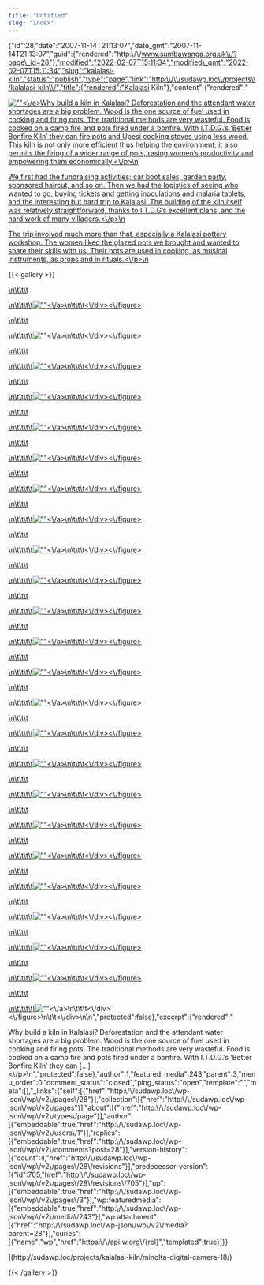 ```yaml
---
title: "Untitled"
slug: "index"
---
```


{"id":28,"date":"2007-11-14T21:13:07","date\_gmt":"2007-11-14T21:13:07","guid":{"rendered":"http:\\/\\/www.sumbawanga.org.uk\\/?page\_id=28"},"modified":"2022-02-07T15:11:34","modified\_gmt":"2022-02-07T15:11:34","slug":"kalalasi-kiln","status":"publish","type":"page","link":"http:\\/\\/sudawp.loc\\/projects\\/kalalasi-kiln\\/","title":{"rendered":"Kalalasi Kiln"},"content":{"rendered":"

[![\"\"](\"\/wp-content\/PICT2139-300x225.jpg\" "\"How")<\\/a>Why build a kiln in Kalalasi? Deforestation and the attendant water shortages are a big problem. Wood is the one source of fuel used in cooking and firing pots. The traditional methods are very wasteful. Food is cooked on a camp fire and pots fired under a bonfire. With I.T.D.G.’s ‘Better Bonfire Kiln’ they can fire pots and Upesi cooking stoves using less wood. This kiln is not only more efficient thus helping the environment; it also permits the firing of a wider range of pots, rasing women’s productivity and empowering them economically.<\\/p>\\n](\"\/wp-content\/PICT2139.jpg\")

[We first had the fundraising activities; car boot sales, garden party, sponsored haircut, and so on. Then we had the logistics of seeing who wanted to go, buying tickets and getting inoculations and malaria tablets, and the interesting but hard trip to Kalalasi. The building of the kiln itself was relatively straightforward, thanks to I.T.D.G’s excellent plans, and the hard work of many villagers.<\\/p>\\n](\"\/wp-content\/PICT2139.jpg\")

[The trip involved much more than that, especially a Kalalasi pottery workshop. The women liked the glazed pots we brought and wanted to share their skills with us. Their pots are used in cooking, as musical instruments, as props and in rituals.<\\/p>\\n](\"\/wp-content\/PICT2139.jpg\")

{{< gallery >}}


[\\n\\t\\t\\t](\"\/wp-content\/PICT2139.jpg\")

[\\n\\t\\t\\t\\t](\"\/wp-content\/PICT2139.jpg\")[![\"\"](\"http:\/\/sudawp.loc\/wp-content\/DSCF3179-150x150.jpg\")<\\/a>\\n\\t\\t\\t<\\/div><\\/figure>](http:\/\/sudawp.loc\/projects\/kalalasi-kiln\/looking-at-site-for-girls-boarding-school\/)

[\\n\\t\\t\\t](http:\/\/sudawp.loc\/projects\/kalalasi-kiln\/looking-at-site-for-girls-boarding-school\/)

[\\n\\t\\t\\t\\t](http:\/\/sudawp.loc\/projects\/kalalasi-kiln\/looking-at-site-for-girls-boarding-school\/)[![\"\"](\"http:\/\/sudawp.loc\/wp-content\/IMG_0333-150x150.jpg\")<\\/a>\\n\\t\\t\\t<\\/div><\\/figure>](http:\/\/sudawp.loc\/projects\/kalalasi-kiln\/img_0333\/)

[\\n\\t\\t\\t](http:\/\/sudawp.loc\/projects\/kalalasi-kiln\/img_0333\/)

[\\n\\t\\t\\t\\t](http:\/\/sudawp.loc\/projects\/kalalasi-kiln\/img_0333\/)[![\"\"](\"http:\/\/sudawp.loc\/wp-content\/IMG_0371-150x150.jpg\")<\\/a>\\n\\t\\t\\t<\\/div><\\/figure>](http:\/\/sudawp.loc\/projects\/kalalasi-kiln\/img_0371\/)

[\\n\\t\\t\\t](http:\/\/sudawp.loc\/projects\/kalalasi-kiln\/img_0371\/)

[\\n\\t\\t\\t\\t](http:\/\/sudawp.loc\/projects\/kalalasi-kiln\/img_0371\/)[![\"\"](\"http:\/\/sudawp.loc\/wp-content\/IMG_0372-150x150.jpg\")<\\/a>\\n\\t\\t\\t<\\/div><\\/figure>](http:\/\/sudawp.loc\/projects\/kalalasi-kiln\/img_0372\/)

[\\n\\t\\t\\t](http:\/\/sudawp.loc\/projects\/kalalasi-kiln\/img_0372\/)

[\\n\\t\\t\\t\\t](http:\/\/sudawp.loc\/projects\/kalalasi-kiln\/img_0372\/)[![\"\"](\"http:\/\/sudawp.loc\/wp-content\/IMG_0373-150x150.jpg\")<\\/a>\\n\\t\\t\\t<\\/div><\\/figure>](http:\/\/sudawp.loc\/projects\/kalalasi-kiln\/img_0373\/)

[\\n\\t\\t\\t](http:\/\/sudawp.loc\/projects\/kalalasi-kiln\/img_0373\/)

[\\n\\t\\t\\t\\t](http:\/\/sudawp.loc\/projects\/kalalasi-kiln\/img_0373\/)[![\"\"](\"http:\/\/sudawp.loc\/wp-content\/IMG_0436-150x150.jpg\")<\\/a>\\n\\t\\t\\t<\\/div><\\/figure>](http:\/\/sudawp.loc\/projects\/kalalasi-kiln\/kalalasi-village\/)

[\\n\\t\\t\\t](http:\/\/sudawp.loc\/projects\/kalalasi-kiln\/kalalasi-village\/)

[\\n\\t\\t\\t\\t](http:\/\/sudawp.loc\/projects\/kalalasi-kiln\/kalalasi-village\/)[![\"\"](\"http:\/\/sudawp.loc\/wp-content\/PICT2111-150x150.jpg\")<\\/a>\\n\\t\\t\\t<\\/div><\\/figure>](http:\/\/sudawp.loc\/projects\/kalalasi-kiln\/minolta-digital-camera\/)

[\\n\\t\\t\\t](http:\/\/sudawp.loc\/projects\/kalalasi-kiln\/minolta-digital-camera\/)

[\\n\\t\\t\\t\\t](http:\/\/sudawp.loc\/projects\/kalalasi-kiln\/minolta-digital-camera\/)[![\"\"](\"http:\/\/sudawp.loc\/wp-content\/PICT2123-150x150.jpg\")<\\/a>\\n\\t\\t\\t<\\/div><\\/figure>](http:\/\/sudawp.loc\/projects\/kalalasi-kiln\/minolta-digital-camera-2\/)

[\\n\\t\\t\\t](http:\/\/sudawp.loc\/projects\/kalalasi-kiln\/minolta-digital-camera-2\/)

[\\n\\t\\t\\t\\t](http:\/\/sudawp.loc\/projects\/kalalasi-kiln\/minolta-digital-camera-2\/)[![\"\"](\"http:\/\/sudawp.loc\/wp-content\/PICT2126-150x150.jpg\")<\\/a>\\n\\t\\t\\t<\\/div><\\/figure>](http:\/\/sudawp.loc\/projects\/kalalasi-kiln\/minolta-digital-camera-3\/)

[\\n\\t\\t\\t](http:\/\/sudawp.loc\/projects\/kalalasi-kiln\/minolta-digital-camera-3\/)

[\\n\\t\\t\\t\\t](http:\/\/sudawp.loc\/projects\/kalalasi-kiln\/minolta-digital-camera-3\/)[![\"\"](\"http:\/\/sudawp.loc\/wp-content\/PICT2129-150x150.jpg\")<\\/a>\\n\\t\\t\\t<\\/div><\\/figure>](http:\/\/sudawp.loc\/projects\/kalalasi-kiln\/minolta-digital-camera-4\/)

[\\n\\t\\t\\t](http:\/\/sudawp.loc\/projects\/kalalasi-kiln\/minolta-digital-camera-4\/)

[\\n\\t\\t\\t\\t](http:\/\/sudawp.loc\/projects\/kalalasi-kiln\/minolta-digital-camera-4\/)[![\"\"](\"http:\/\/sudawp.loc\/wp-content\/PICT2139-150x150.jpg\")<\\/a>\\n\\t\\t\\t<\\/div><\\/figure>](http:\/\/sudawp.loc\/projects\/kalalasi-kiln\/minolta-digital-camera-5\/)

[\\n\\t\\t\\t](http:\/\/sudawp.loc\/projects\/kalalasi-kiln\/minolta-digital-camera-5\/)

[\\n\\t\\t\\t\\t](http:\/\/sudawp.loc\/projects\/kalalasi-kiln\/minolta-digital-camera-5\/)[![\"\"](\"http:\/\/sudawp.loc\/wp-content\/PICT2142-150x150.jpg\")<\\/a>\\n\\t\\t\\t<\\/div><\\/figure>](http:\/\/sudawp.loc\/projects\/kalalasi-kiln\/minolta-digital-camera-6\/)

[\\n\\t\\t\\t](http:\/\/sudawp.loc\/projects\/kalalasi-kiln\/minolta-digital-camera-6\/)

[\\n\\t\\t\\t\\t](http:\/\/sudawp.loc\/projects\/kalalasi-kiln\/minolta-digital-camera-6\/)[![\"\"](\"http:\/\/sudawp.loc\/wp-content\/PICT2153-150x150.jpg\")<\\/a>\\n\\t\\t\\t<\\/div><\\/figure>](http:\/\/sudawp.loc\/projects\/kalalasi-kiln\/minolta-digital-camera-7\/)

[\\n\\t\\t\\t](http:\/\/sudawp.loc\/projects\/kalalasi-kiln\/minolta-digital-camera-7\/)

[\\n\\t\\t\\t\\t](http:\/\/sudawp.loc\/projects\/kalalasi-kiln\/minolta-digital-camera-7\/)[![\"\"](\"http:\/\/sudawp.loc\/wp-content\/PICT2184-150x150.jpg\")<\\/a>\\n\\t\\t\\t<\\/div><\\/figure>](http:\/\/sudawp.loc\/projects\/kalalasi-kiln\/minolta-digital-camera-8\/)

[\\n\\t\\t\\t](http:\/\/sudawp.loc\/projects\/kalalasi-kiln\/minolta-digital-camera-8\/)

[\\n\\t\\t\\t\\t](http:\/\/sudawp.loc\/projects\/kalalasi-kiln\/minolta-digital-camera-8\/)[![\"\"](\"http:\/\/sudawp.loc\/wp-content\/PICT2197-150x150.jpg\")<\\/a>\\n\\t\\t\\t<\\/div><\\/figure>](http:\/\/sudawp.loc\/projects\/kalalasi-kiln\/minolta-digital-camera-9\/)

[\\n\\t\\t\\t](http:\/\/sudawp.loc\/projects\/kalalasi-kiln\/minolta-digital-camera-9\/)

[\\n\\t\\t\\t\\t](http:\/\/sudawp.loc\/projects\/kalalasi-kiln\/minolta-digital-camera-9\/)[![\"\"](\"http:\/\/sudawp.loc\/wp-content\/PICT2200-150x150.jpg\")<\\/a>\\n\\t\\t\\t<\\/div><\\/figure>](http:\/\/sudawp.loc\/projects\/kalalasi-kiln\/minolta-digital-camera-10\/)

[\\n\\t\\t\\t](http:\/\/sudawp.loc\/projects\/kalalasi-kiln\/minolta-digital-camera-10\/)

[\\n\\t\\t\\t\\t](http:\/\/sudawp.loc\/projects\/kalalasi-kiln\/minolta-digital-camera-10\/)[![\"\"](\"http:\/\/sudawp.loc\/wp-content\/PICT2262-150x150.jpg\")<\\/a>\\n\\t\\t\\t<\\/div><\\/figure>](http:\/\/sudawp.loc\/projects\/kalalasi-kiln\/minolta-digital-camera-11\/)

[\\n\\t\\t\\t](http:\/\/sudawp.loc\/projects\/kalalasi-kiln\/minolta-digital-camera-11\/)

[\\n\\t\\t\\t\\t](http:\/\/sudawp.loc\/projects\/kalalasi-kiln\/minolta-digital-camera-11\/)[![\"\"](\"http:\/\/sudawp.loc\/wp-content\/PICT2272-150x150.jpg\")<\\/a>\\n\\t\\t\\t<\\/div><\\/figure>](http:\/\/sudawp.loc\/projects\/kalalasi-kiln\/minolta-digital-camera-12\/)

[\\n\\t\\t\\t](http:\/\/sudawp.loc\/projects\/kalalasi-kiln\/minolta-digital-camera-12\/)

[\\n\\t\\t\\t\\t](http:\/\/sudawp.loc\/projects\/kalalasi-kiln\/minolta-digital-camera-12\/)[![\"\"](\"http:\/\/sudawp.loc\/wp-content\/PICT2277-150x150.jpg\")<\\/a>\\n\\t\\t\\t<\\/div><\\/figure>](http:\/\/sudawp.loc\/projects\/kalalasi-kiln\/minolta-digital-camera-13\/)

[\\n\\t\\t\\t](http:\/\/sudawp.loc\/projects\/kalalasi-kiln\/minolta-digital-camera-13\/)

[\\n\\t\\t\\t\\t](http:\/\/sudawp.loc\/projects\/kalalasi-kiln\/minolta-digital-camera-13\/)[![\"\"](\"http:\/\/sudawp.loc\/wp-content\/PICT2290-150x150.jpg\")<\\/a>\\n\\t\\t\\t<\\/div><\\/figure>](http:\/\/sudawp.loc\/projects\/kalalasi-kiln\/minolta-digital-camera-14\/)

[\\n\\t\\t\\t](http:\/\/sudawp.loc\/projects\/kalalasi-kiln\/minolta-digital-camera-14\/)

[\\n\\t\\t\\t\\t](http:\/\/sudawp.loc\/projects\/kalalasi-kiln\/minolta-digital-camera-14\/)[![\"\"](\"http:\/\/sudawp.loc\/wp-content\/PICT2297-150x150.jpg\")<\\/a>\\n\\t\\t\\t<\\/div><\\/figure>](http:\/\/sudawp.loc\/projects\/kalalasi-kiln\/minolta-digital-camera-15\/)

[\\n\\t\\t\\t](http:\/\/sudawp.loc\/projects\/kalalasi-kiln\/minolta-digital-camera-15\/)

[\\n\\t\\t\\t\\t](http:\/\/sudawp.loc\/projects\/kalalasi-kiln\/minolta-digital-camera-15\/)[![\"\"](\"http:\/\/sudawp.loc\/wp-content\/PICT2322-150x150.jpg\")<\\/a>\\n\\t\\t\\t<\\/div><\\/figure>](http:\/\/sudawp.loc\/projects\/kalalasi-kiln\/minolta-digital-camera-16\/)

[\\n\\t\\t\\t](http:\/\/sudawp.loc\/projects\/kalalasi-kiln\/minolta-digital-camera-16\/)

[\\n\\t\\t\\t\\t](http:\/\/sudawp.loc\/projects\/kalalasi-kiln\/minolta-digital-camera-16\/)[![\"\"](\"http:\/\/sudawp.loc\/wp-content\/PICT2323-150x150.jpg\")<\\/a>\\n\\t\\t\\t<\\/div><\\/figure>](http:\/\/sudawp.loc\/projects\/kalalasi-kiln\/minolta-digital-camera-17\/)

[\\n\\t\\t\\t](http:\/\/sudawp.loc\/projects\/kalalasi-kiln\/minolta-digital-camera-17\/)

[\\n\\t\\t\\t\\t](http:\/\/sudawp.loc\/projects\/kalalasi-kiln\/minolta-digital-camera-17\/)[![\"\"](\"http:\/\/sudawp.loc\/wp-content\/PICT2373-150x150.jpg\")<\\/a>\\n\\t\\t\\t<\\/div><\\/figure>\\n\\t\\t<\\/div>\\n\\n","protected":false},"excerpt":{"rendered":"

Why build a kiln in Kalalasi? Deforestation and the attendant water shortages are a big problem. Wood is the one source of fuel used in cooking and firing pots. The traditional methods are very wasteful. Food is cooked on a camp fire and pots fired under a bonfire. With I.T.D.G.’s ‘Better Bonfire Kiln’ they can \[…\]<\\/p>\\n","protected":false},"author":1,"featured\_media":243,"parent":3,"menu\_order":0,"comment\_status":"closed","ping\_status":"open","template":"","meta":\[\],"\_links":{"self":\[{"href":"http:\\/\\/sudawp.loc\\/wp-json\\/wp\\/v2\\/pages\\/28"}\],"collection":\[{"href":"http:\\/\\/sudawp.loc\\/wp-json\\/wp\\/v2\\/pages"}\],"about":\[{"href":"http:\\/\\/sudawp.loc\\/wp-json\\/wp\\/v2\\/types\\/page"}\],"author":\[{"embeddable":true,"href":"http:\\/\\/sudawp.loc\\/wp-json\\/wp\\/v2\\/users\\/1"}\],"replies":\[{"embeddable":true,"href":"http:\\/\\/sudawp.loc\\/wp-json\\/wp\\/v2\\/comments?post=28"}\],"version-history":\[{"count":4,"href":"http:\\/\\/sudawp.loc\\/wp-json\\/wp\\/v2\\/pages\\/28\\/revisions"}\],"predecessor-version":\[{"id":705,"href":"http:\\/\\/sudawp.loc\\/wp-json\\/wp\\/v2\\/pages\\/28\\/revisions\\/705"}\],"up":\[{"embeddable":true,"href":"http:\\/\\/sudawp.loc\\/wp-json\\/wp\\/v2\\/pages\\/3"}\],"wp:featuredmedia":\[{"embeddable":true,"href":"http:\\/\\/sudawp.loc\\/wp-json\\/wp\\/v2\\/media\\/243"}\],"wp:attachment":\[{"href":"http:\\/\\/sudawp.loc\\/wp-json\\/wp\\/v2\\/media?parent=28"}\],"curies":\[{"name":"wp","href":"https:\\/\\/api.w.org\\/{rel}","templated":true}\]}}

](http:\/\/sudawp.loc\/projects\/kalalasi-kiln\/minolta-digital-camera-18\/)
































































































{{< /gallery >}}
